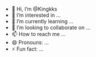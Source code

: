 - 👋 Hi, I’m @Kingkks
- 👀 I’m interested in ...
- 🌱 I’m currently learning ...
- 💞️ I’m looking to collaborate on ...
- 📫 How to reach me ...
- 😄 Pronouns: ...
- ⚡ Fun fact: ...

<!---
Kingkks/Kingkks is a ✨ special ✨ repository because its `README.md` (this file) appears on your GitHub profile.
You can click the Preview link to take a look at your changes.
--->
